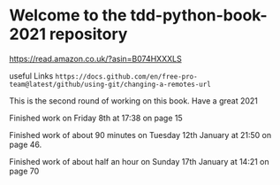 # Welcome to the tdd-python-book-2021 repository
https://read.amazon.co.uk/?asin=B074HXXXLS

useful Links
`https://docs.github.com/en/free-pro-team@latest/github/using-git/changing-a-remotes-url`

This is the second round of working on this book.
Have a great 2021

Finished work on Friday 8th at 17:38 on page 15

Finished work of about 90 minutes on Tuesday 12th January at 21:50 on page 46.

Finished work of about half an hour on
Sunday 17th January at 14:21 on page 70


